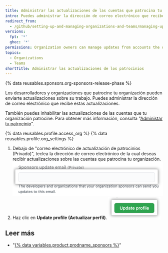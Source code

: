 ```yaml
---
title: Administrar las actualizaciones de las cuentas que patrocina tu organización
intro: Puedes administrar la dirección de correo electrónico que recibe las actualizaciones de las cuentas que patrocina tu organización.
redirect_from:
  - /github/setting-up-and-managing-organizations-and-teams/managing-updates-from-accounts-your-organization-sponsors
versions:
  fpt: '*'
  ghec: '*'
permissions: Organization owners can manage updates from accounts the organization sponsors.
topics:
  - Organizations
  - Teams
shortTitle: Administrar las actualizaciones de los patrocinios
---
```


{% data reusables.sponsors.org-sponsors-release-phase %}

Los desarrolladores y organizaciones que patrocine tu organización pueden enviarte actualizaciones sobre su trabajo. Puedes administrar la dirección de correo electrónico que recibe estas actualizaciones.

También puedes inhabilitar las actualizaciones de las cuentas que tu organización patrocine. Para obtener más información, consulta "[Administar tu patrocinio](/sponsors/sponsoring-open-source-contributors/managing-your-sponsorship#managing-email-updates-for-your-sponsorship)".

{% data reusables.profile.access_org %}
{% data reusables.profile.org_settings %}
1. Debajo de "correo electrónico de actualización de patrocinios (Privado)", teclea la dirección de correo electrónico de la cual deseas recibir actualizaciones sobre las cuentas que patrocina tu organización. ![Casilla de texto para ingresar una dirección de correo electrónico para recibir actualizaciones de las cuentas patrocinadas](/assets/images/help/sponsors/organization-update-email-textbox.png)
1. Haz clic en **Update profile (Actualizar perfil)**. ![Botón Actualizar perfil](/assets/images/help/organizations/update-profile-button.png)

## Leer más

- "[{% data variables.product.prodname_sponsors %}](/sponsors)"
